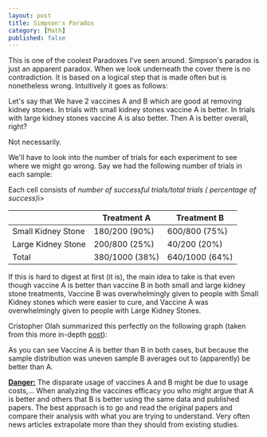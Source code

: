 ```yaml
---
layout: post
title: Simpson's Paradox
category: [Math]
published: false
---
```


This is one of the coolest Paradoxes I've seen around. Simpson's paradox is just an apparent paradox. When we look underneath the cover there is no contradiction. It is based on a logical step that is made often but is nonetheless wrong. Intuitively it goes as follows:

Let's say that We have 2 vaccines A and B which are good at removing kidney stones. In trials with small kidney stones vaccine A is better. In trials with large kidney stones vaccine A is also better. Then A is better overall, right?

Not necessarily.
<!--excerpt ends here-->
We'll have to look into the number of trials for each experiment to see where we might go wrong. Say we had the following number of trials in each sample:

Each cell consists of <i>number of successful trials/total trials ( percentage of success)</i>i>

<table>
  <thead>
    <tr>
      <th></th>
      <th>Treatment A</th>
      <th>Treatment B</th>
    </tr>
  </thead>
  <tbody>
    <tr>
      <td>Small Kidney Stone</td>
      <td>180/200 (90%) </td>
      <td>600/800 (75%) </td>
    </tr>
    <tr>
      <td>Large Kidney Stone</td>
      <td>200/800 (25%) </td>
      <td>40/200 (20%) </td>
    </tr>
    <tr>
      <td>Total</td>
      <td>380/1000 (38%) </td>
      <td>640/1000 (64%) </td>
    </tr>
  </tbody>
</table>

If this is hard to digest at first (it is), the main idea to take is that even though vaccine A is better than vaccine B in both small and large kidney stone treatments, Vaccine B was overwhelmingly given to people with Small Kidney stones which were easier to cure, and Vaccine A was overwhelmingly given to people with Large Kidney Stones.

Cristopher Olah summarized this perfectly on the following graph (taken from this more in-depth [post](http://colah.github.io/posts/2015-09-Visual-Information/)):

As you can see Vaccine A is better than B in both cases, but because the sample distribution was uneven sample B averages out to (apparently) be better than A.

<b><u>Danger:</u></b> The disparate usage of vaccines A and B might be due to usage costs,... When analyzing the vaccines efficacy you who might argue that A is better and others that B is better using the same data and published papers. The best approach is to go and read the original papers and compare their analysis with what you are trying to understand. Very often news articles extrapolate more than they should from existing studies.